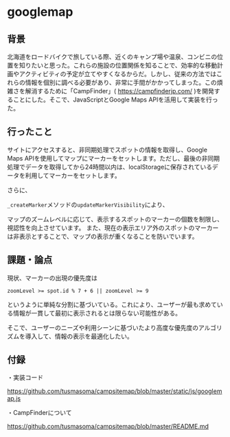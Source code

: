 # googlemap
## 背景
北海道をロードバイクで旅している際、近くのキャンプ場や温泉、コンビニの位置を知りたいと思った。これらの施設の位置関係を知ることで、効率的な移動計画やアクティビティの予定が立てやすくなるからだ。しかし、従来の方法ではこれらの情報を個別に調べる必要があり、非常に手間がかかってしまった。この煩雑さを解消するために「CampFinder」( https://campfinderjp.com/ )を開発することにした。そこで、JavaScriptとGoogle Maps APIを活用して実装を行った。

## 行ったこと
サイトにアクセスすると、非同期処理でスポットの情報を取得し、Google Maps APIを使用してマップにマーカーをセットします。ただし、最後の非同期処理でデータを取得してから24時間以内は、localStorageに保存されているデータを利用してマーカーをセットします。

さらに、

```_createMarker```メソッドの```updateMarkerVisibility```により、


マップのズームレベルに応じて、表示するスポットのマーカーの個数を制限し、視認性を向上させています。
また、現在の表示エリア外のスポットのマーカーは非表示とすることで、マップの表示が重くなることを防いでいます。

## 課題・論点
現状、マーカーの出現の優先度は

```zoomLevel >= spot.id % 7 + 6 || zoomLevel >= 9```

というように単純な分割に基づいている。これにより、ユーザーが最も求めている情報が一貫して最初に表示されるとは限らない可能性がある。

そこで、ユーザーのニーズや利用シーンに基づいたより高度な優先度のアルゴリズムを導入して、情報の表示を最適化したい。

## 付録
・実装コード

https://github.com/tusmasoma/campsitemap/blob/master/static/js/googlemap.js

・CampFinderについて

https://github.com/tusmasoma/campsitemap/blob/master/README.md


